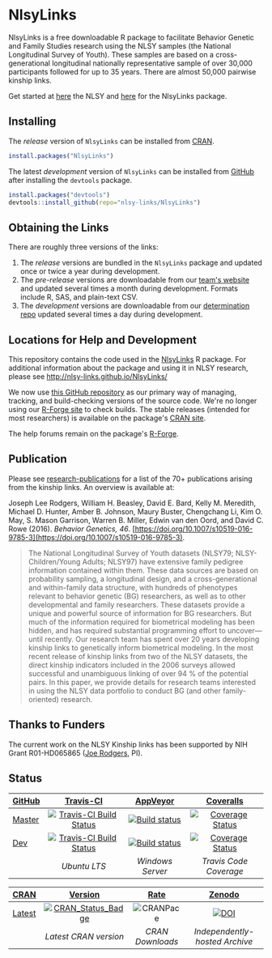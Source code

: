 NlsyLinks
================

NlsyLinks is a free downloadable R package to facilitate Behavior Genetic and Family Studies research using the NLSY samples (the National Longitudinal Survey of Youth).  These samples are based on a cross-generational longitudinal nationally representative sample of over 30,000 participants followed for up to 35 years.  There are almost 50,000 pairwise kinship links.

Get started at [here](http://www.bls.gov/nls/) the NLSY and [here](http://nlsy-links.github.io/NlsyLinks/) for the NlsyLinks package.
    

Installing
--------------------------

The *release* version of `NlsyLinks` can be installed from [CRAN](https://cran.r-project.org/package=NlsyLinks).

```r
install.packages("NlsyLinks")
```

The latest *development* version of `NlsyLinks` can be installed from [GitHub](https://github.com/nlsy-links/NlsyLinks/) after installing the `devtools` package.

```r
install.packages("devtools")
devtools::install_github(repo="nlsy-links/NlsyLinks")
```

Obtaining the Links
--------------------------

There are roughly three versions of the links:
1. The *release* versions are bundled in the `NlsyLinks` package and updated once or twice a year during development.
1. The *pre-release* versions are downloadable from our [team's website](http://nlsy-links.github.io/NlsyLinks/) and updated several times a month during development.  Formats include R, SAS, and plain-text CSV.
1. The *development* versions are downloadable from our [determination repo](https://github.com/nlsy-links/nlsy-links-determination-2017) updated several times a day during development.

## Locations for Help and Development

This repository contains the code used in the [NlsyLinks](https://cran.r-project.org/package=NlsyLinks) R package.  For additional information about the package and using it in NLSY research, please see http://nlsy-links.github.io/NlsyLinks/

We now use  [this GitHub repository](https://github.com/nlsy-links/NlsyLinksStaging) as our primary way of managing, tracking, and build-checking versions of the source code.  We're no longer using our [R-Forge site](https://r-forge.r-project.org/projects/nlsylinks/) to check builds.  The stable releases (intended for most researchers) is available on the package's  [CRAN site](https://cran.r-project.org/package=NlsyLinks).

The help forums remain on the package's [R-Forge](https://r-forge.r-project.org/forum/?group_id=1330).  

Publication
--------------------------

Please see [research-publications](http://nlsy-links.github.io/NlsyLinks/research-publications.html) for a list of the 70+ publications arising from the kinship links.  An overview is available at:

Joseph Lee Rodgers, William H. Beasley, David E. Bard, Kelly M. Meredith, Michael D. Hunter, Amber B. Johnson, Maury Buster, Chengchang Li, Kim O. May, S. Mason Garrison, Warren B. Miller, Edwin van den Oord, and David C. Rowe (2016). *Behavior Genetics, 46*. [https://doi.org/10.1007/s10519-016-9785-3](https://doi.org/10.1007/s10519-016-9785-3).

>The National Longitudinal Survey of Youth datasets (NLSY79; NLSY-Children/Young Adults; NLSY97) have extensive family pedigree information contained within them. These data sources are based on probability sampling, a longitudinal design, and a cross-generational and within-family data structure, with hundreds of phenotypes relevant to behavior genetic (BG) researchers, as well as to other developmental and family researchers. These datasets provide a unique and powerful source of information for BG researchers. But much of the information required for biometrical modeling has been hidden, and has required substantial programming effort to uncover—until recently. Our research team has spent over 20 years developing kinship links to genetically inform biometrical modeling. In the most recent release of kinship links from two of the NLSY datasets, the direct kinship indicators included in the 2006 surveys allowed successful and unambiguous linking of over 94 % of the potential pairs. In this paper, we provide details for research teams interested in using the NLSY data portfolio to conduct BG (and other family-oriented) research.


Thanks to Funders
--------------------------

The current work on the NLSY Kinship links has been supported by NIH Grant R01-HD065865 ([Joe Rodgers](http://www.vanderbilt.edu/psychological_sciences/bio/joe-rodgers), PI).

Status
--------------------------

| [GitHub](https://github.com/nlsy-links/NlsyLinks) | [Travis-CI](https://travis-ci.org/nlsy-links/NlsyLinks/builds) | [AppVeyor](https://ci.appveyor.com/project/wibeasley/nlsylinks/history) |  [Coveralls](https://coveralls.io/r/nlsy-links/NlsyLinks) |
| :----- | :---------------------------: | :------------: | :-------: |
| [Master](https://github.com/nlsy-links/NlsyLinks/tree/master) |  [![Travis-CI Build Status](https://travis-ci.org/nlsy-links/NlsyLinks.png?branch=master)](https://travis-ci.org/nlsy-links/NlsyLinks) | [![Build status](https://ci.appveyor.com/api/projects/status/fo1oeqn9734dhhmu/branch/master?svg=true)](https://ci.appveyor.com/project/wibeasley/nlsylinks/branch/master) | [![Coverage Status](https://coveralls.io/repos/nlsy-links/NlsyLinks/badge.svg?branch=master)](https://coveralls.io/r/nlsy-links/NlsyLinks?branch=master) |
| [Dev](https://github.com/nlsy-links/NlsyLinks/tree/dev) | [![Travis-CI Build Status](https://travis-ci.org/nlsy-links/NlsyLinks.png?branch=dev)](https://travis-ci.org/nlsy-links/NlsyLinks) | [![Build status](https://ci.appveyor.com/api/projects/status/fo1oeqn9734dhhmu/branch/dev?svg=true)](https://ci.appveyor.com/project/wibeasley/nlsylinks/branch/dev) | [![Coverage Status](https://coveralls.io/repos/nlsy-links/NlsyLinks/badge.svg?branch=dev)](https://coveralls.io/r/nlsy-links/NlsyLinks?branch=dev) |
| | *Ubuntu LTS* | *Windows Server* |  *Travis Code Coverage* |


| [CRAN](https://cran.r-project.org/) | [Version](https://cran.r-project.org/package=NlsyLinks) | [Rate](http://cranlogs.r-pkg.org/) | [Zenodo](https://zenodo.org/search?ln=en&p=nlsylinks) |
|  :---- | :----: | :----: | :----: |
| [Latest](https://cran.r-project.org/package=NlsyLinks) | [![CRAN_Status_Badge](http://www.r-pkg.org/badges/version/NlsyLinks)](https://cran.r-project.org/package=NlsyLinks) | ![CRANPace](http://cranlogs.r-pkg.org/badges/NlsyLinks) | [![DOI](https://zenodo.org/badge/doi/10.5281/zenodo.49941.svg)](http://dx.doi.org/10.5281/zenodo.49941) |
|   | *Latest CRAN version* | *CRAN Downloads* | *Independently-hosted Archive* |
